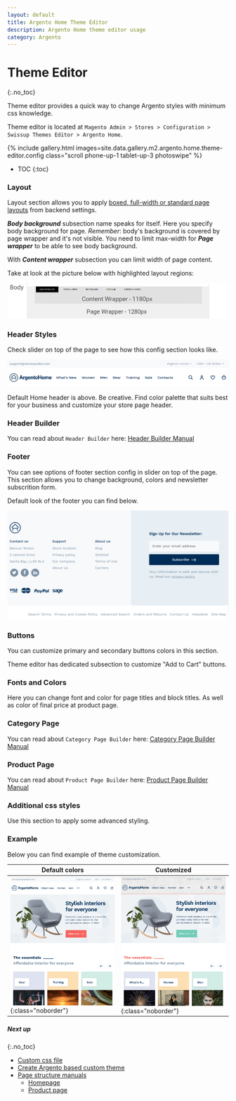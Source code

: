```yaml
---
layout: default
title: Argento Home Theme Editor
description: Argento Home theme editor usage
category: Argento
---
```


# Theme Editor
{:.no_toc}

Theme editor provides a quick way to change Argento styles with minimum css
knowledge.

Theme editor is located at
`Magento Admin > Stores > Configuration > Swissup Themes Editor > Argento Home`.

{% include gallery.html images=site.data.gallery.m2.argento.home.theme-editor.config class="scroll phone-up-1 tablet-up-3 photoswipe" %}

* TOC
{:toc}

### Layout

Layout section allows you to apply [boxed, full-width or standard page layouts](/m2/argento/customization/boxed-full-width-and-standard-layout-types/) from backend settings.

***Body background*** subsection name speaks for itself. Here you specify body background for page. *Remember*: body's background is covered by page wrapper and it's not visible. You need to limit max-width for ***Page wrapper*** to be able to see body background.

With ***Content wrapper*** subsection you can limit width of page content.

Take at look at the picture below with highlighted layout regions:

![Argento Layout Structure](/images/m2/argento/pure2/theme-editor/layout.png)

### Header Styles

Check slider on top of the page to see how this config section looks like.

![Argento Home Header](/images/m2/argento/home/theme-editor/header.png)

Default Home header is above. Be creative. Find color palette that suits best for your business and customize your store page header.

### Header Builder

You can read about `Header Builder` here: [Header Builder Manual](/m2/argento/customization/theme-editor/#header-builder)

### Footer

You can see options of footer section config in slider on top of the page. This section allows you to change background, colors and newsletter subscrition form.

Default look of the footer you can find below.

![Argento Home Footer](/images/m2/argento/home/theme-editor/footer.png)

### Buttons

You can customize primary and secondary buttons colors in this section.

Theme editor has dedicated subsection to customize "Add to Cart" buttons.

### Fonts and Colors

Here you can change font and color for page titles and block titles. As well as color of final price at product page.

### Category Page

You can read about `Category Page Builder` here: [Category Page Builder Manual](/m2/argento/customization/theme-editor/#category-page-builder)

### Product Page

You can read about `Product Page Builder` here: [Product Page Builder Manual](/m2/argento/customization/theme-editor/#product-page-builder)

### Additional css styles

Use this section to apply some advanced styling.

### Example

Below you can find example of theme customization.

| Default colors | Customized |
|----------------|------------|
| ![Default](/images/m2/argento/home/theme-editor/example/default.png){:class="noborder"} | ![Custom](/images/m2/argento/home/theme-editor/example/custom.png){:class="noborder"} |

##### Next up
{:.no_toc}

 -  [Custom css file](/m2/argento/customization/custom-css/)
 -  [Create Argento based custom theme](/m2/argento/customization/custom-theme/)
 -  [Page structure manuals](/m2/argento/home/page-structure/)
    -  [Homepage](/m2/argento/home/page-structure/homepage/)
    -  [Product page](/m2/argento/home/page-structure/product-page/)
